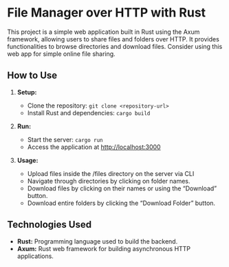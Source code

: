 # File Manager over HTTP with Rust

This project is a simple web application built in Rust using the Axum framework, allowing users to share files and folders over HTTP. It provides functionalities to browse directories and download files. Consider using this web app for simple online file sharing.

## How to Use

1. **Setup:**
   - Clone the repository: `git clone <repository-url>`
   - Install Rust and dependencies: `cargo build`

2. **Run:**
   - Start the server: `cargo run`
   - Access the application at [http://localhost:3000](http://localhost:3000)

3. **Usage:**
   - Upload files inside the /files directory on the server via CLI
   - Navigate through directories by clicking on folder names.
   - Download files by clicking on their names or using the “Download” button.
   - Download entire folders by clicking the “Download Folder” button.

## Technologies Used

- **Rust:** Programming language used to build the backend.
- **Axum:** Rust web framework for building asynchronous HTTP applications.
